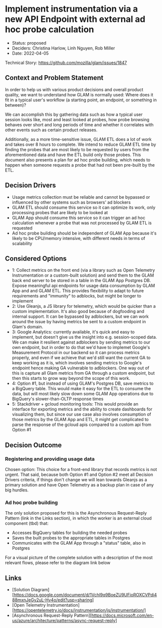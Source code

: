 # Implement instrumentation via a new API Endpoint with external ad hoc probe calculation

- Status: proposed
- Deciders: Christina Harlow, Linh Nguyen, Rob Miller
- Date: 2022-04-05

Technical Story: https://github.com/mozilla/glam/issues/1847

## Context and Problem Statement

In order to help us with various product decisions and overall product quality,
we want to understand how GLAM is normally used: Where does it fit in a typical
user's workflow (a starting point, an endpoint, or something in between)?

We can accomplish this by gathering data such as how a typical user session
looks like, most and least looked at probes, how probe browsing behaves over
short and long periods of time and whether it correlates with other events such
as certain product releases.

Additionally, as a more time-sensitive issue, GLAM ETL does a lot of work and
takes over 8 hours to complete. We intend to reduce GLAM ETL time by finding
the probes that are most likely to be requested by users from the aforementioned
data and have the ETL build only those probes. This document also presents a
plan for ad hoc probe building, which needs to happen when someone requests a
probe that had not been pre-built by the ETL.

## Decision Drivers

- Usage metrics collection must be reliable and cannot be bypassed or influenced
  by other systems such as browsers' ad blockers
- GLAM ETL should consume this service so it can optimize its work, only
  processing probes that are likely to be looked at
- GLAM App should consume this service so it can trigger an ad hoc calculation
  whenever a probe that was not processed by GLAM ETL is requested
- Ad hoc probe building should be independent of GLAM App because it's likely to
  be CPU/memory intensive, with different needs in terms of scalability

## Considered Options

- 1: Collect metrics on the front end (via a library such as Open Telemetry
  Instrumentation or a custom-built solution) and send them to the GLAM back end
  server to be stored in a table in the GLAM App Postgres DB. Expose meaningful
  api endpoints for usage data consumption by GLAM App and and GLAM ETL. This
  provides flexibility to adapt to future requirements and "immunity" to
  adblocks, but might be longer to implement
- 2: Use Gleanjs, a JS library for telemetry, which would be quicker than a
  custom implementation. It's also good because of dogfooding and internal
  support. It can be bypassed by adblockers, but we can work around the issue by
  having metrics be sent to a custom endpoint in Glam's domain.
- 3: Google Analytics: currently available, it's quick and easy to implement,
  but doesn't give us the insight into e.g. session-scoped data. We can make it
  resilient against adblockers by sending metrics to our own endpoint, but in
  order to do that we'd have to implemet Google's Measurement Protocol in our
  backend so it can process metrics properly, and even if we achieve that we'd
  still want the current GA to keep working as it is, which involves sending
  metrics to Google's endpoint hence making GA vulnerable to adblockers. One way
  out of this is capture all Glam metrics from GA through a custom endpoint, but
  then this starts to grow way beyond the scope of this work.
- 4: Option #1, but instead of using GLAM's Postgres DB, save metrics to a
  BigQuery table. This would make it easy for the ETL to consume the data, but
  will most likely slow down some GLAM App operations due to BigQuery's
  slower-than-OLTP response times
- 5: Stackdriver + gcloud monitoring tools: This would provide an interface for
  exporting metrics and the ability to create dashboards for visualizing them,
  but since our use case also involves consumption of those metrics by the GLAM
  App and ETL, it might get complicated to parse the response of the gcloud apis
  compared to a custom api from Option #1

## Decision Outcome

### Registering and providing usage data

Chosen option: This choice for a front-end library that records metrics is not
urgent. That said, because both Option #1 and Option #2 meet all Decision
Drivers criteria, if things don't change we will lean towards Gleanjs as a
primary solution and have Open Telemetry as a backup plan in case of any big
hurdles.

### Ad hoc probe building

The only solution proposed for this is the Asynchronous Request-Reply Pattern
(link in the Links section), in which the worker is an external cloud component
(tbd) that:

- Accesses BigQuery tables for building the needed probes
- Saves the built probes to the appropriate tables in Postgres
- Communicates with the GLAM App through a "status" table, also in Postgres

For a visual picture of the complete solution with a description of the most
relevant flows, please refer to the diagram link below

## Links

<!-- Just so prettier doesn't lower-case the following link's characters: -->
<!-- prettier-ignore -->
- [Solution
  Diagram][https://docs.google.com/document/d/1Vchl9q9BoeZU9UFioROXCVPdi488mxnJeGy2uL-Hv4o/edit?usp=sharing]
- [Open Telemetry Instrumentation][https://opentelemetry.io/docs/instrumentation/js/instrumentation/]
- [Asynchronous Request-Reply
  Pattern][https://docs.microsoft.com/en-us/azure/architecture/patterns/async-request-reply]
